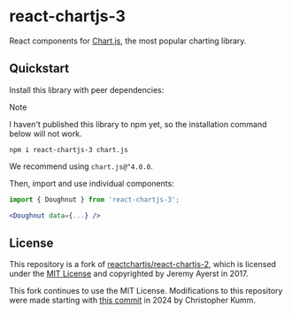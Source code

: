 # react-chartjs-3

React components for <a href="https://www.chartjs.org">Chart.js</a>, the most popular charting library.

## Quickstart

Install this library with peer dependencies:

> [!NOTE]
> I haven't published this library to npm yet, so the installation command below will not work.

```
npm i react-chartjs-3 chart.js
```

We recommend using `chart.js@^4.0.0`.

Then, import and use individual components:

```jsx
import { Doughnut } from 'react-chartjs-3';

<Doughnut data={...} />
```

## License

This repository is a fork of [reactchartjs/react-chartjs-2](https://github.com/reactchartjs/react-chartjs-2), which is licensed under the [MIT License](LICENSE) and copyrighted by Jeremy Ayerst in 2017.

This fork continues to use the MIT License. Modifications to this repository were made starting with [this commit](https://github.com/ChrisCrossCrash/react-chartjs-2/commit/a136a537dc026ae9238e0d24fd1d649501651443) in 2024 by Christopher Kumm.
